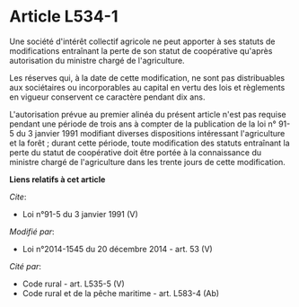 # Article L534-1

Une société d'intérêt collectif agricole ne peut apporter à ses statuts de modifications entraînant la perte de son statut de
coopérative qu'après autorisation du ministre chargé de l'agriculture. 

Les réserves qui, à la date de cette modification, ne sont pas distribuables aux sociétaires ou incorporables au capital en
vertu des lois et règlements en vigueur conservent ce caractère pendant dix ans. 

L'autorisation prévue au premier alinéa du présent article n'est pas requise pendant une période de trois ans à compter de la
publication de la loi n° 91-5 du 3 janvier 1991 modifiant diverses dispositions intéressant l'agriculture et la forêt ;
durant cette période, toute modification des statuts entraînant la perte du statut de coopérative doit être portée à la
connaissance du ministre chargé de l'agriculture dans les trente jours de cette modification.

**Liens relatifs à cet article**

_Cite_:

  - Loi n°91-5 du 3 janvier 1991 (V)

_Modifié par_:

  - Loi n°2014-1545 du 20 décembre 2014 - art. 53 (V)

_Cité par_:

  - Code rural - art. L535-5 (V)
  - Code rural et de la pêche maritime - art. L583-4 (Ab)
